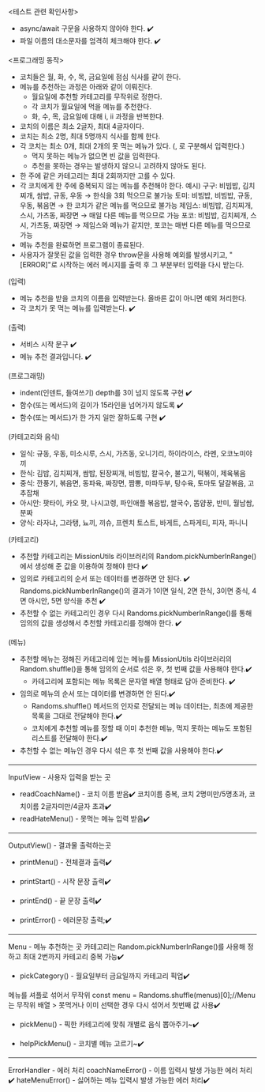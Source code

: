 <테스트 관련 확인사항>
- async/await 구문을 사용하지 않아야 한다. ✔️
- 파일 이름의 대소문자를 엄격히 체크해야 한다. ✔️

<프로그래밍 동작>
- 코치들은 월, 화, 수, 목, 금요일에 점심 식사를 같이 한다.
- 메뉴를 추천하는 과정은 아래와 같이 이뤄진다.
    - 월요일에 추천할 카테고리를 무작위로 정한다.
    -  각 코치가 월요일에 먹을 메뉴를 추천한다.
    - 화, 수, 목, 금요일에 대해 i, ii 과정을 반복한다.
- 코치의 이름은 최소 2글자, 최대 4글자이다.
- 코치는 최소 2명, 최대 5명까지 식사를 함께 한다.
- 각 코치는 최소 0개, 최대 2개의 못 먹는 메뉴가 있다. (, 로 구분해서 입력한다.)
    - 먹지 못하는 메뉴가 없으면 빈 값을 입력한다.
    - 추천을 못하는 경우는 발생하지 않으니 고려하지 않아도 된다.
- 한 주에 같은 카테고리는 최대 2회까지만 고를 수 있다.
- 각 코치에게 한 주에 중복되지 않는 메뉴를 추천해야 한다.
    예시)
    구구: 비빔밥, 김치찌개, 쌈밥, 규동, 우동 → 한식을 3회 먹으므로 불가능
    토미: 비빔밥, 비빔밥, 규동, 우동, 볶음면 → 한 코치가 같은 메뉴를 먹으므로 불가능
    제임스: 비빔밥, 김치찌개, 스시, 가츠동, 짜장면 → 매일 다른 메뉴를 먹으므로 가능
    포코: 비빔밥, 김치찌개, 스시, 가츠동, 짜장면 → 제임스와 메뉴가 같지만, 포코는 매번 다른 메뉴를 먹으므로 가능
- 메뉴 추천을 완료하면 프로그램이 종료된다.
- 사용자가 잘못된 값을 입력한 경우 throw문을 사용해 예외를 발생시키고, "[ERROR]"로 시작하는 에러 메시지를 출력 후 그 부분부터 입력을 다시 받는다.

(입력)
- 메뉴 추천을 받을 코치의 이름을 입력받는다. 올바른 값이 아니면 예외 처리한다.
- 각 코치가 못 먹는 메뉴를 입력받는다. ✔️

(출력)
- 서비스 시작 문구 ✔️
- 메뉴 추천 결과입니다. ✔️

(프로그래밍)
- indent(인덴트, 들여쓰기) depth를 3이 넘지 않도록 구현 ✔️
- 함수(또는 메서드)의 길이가 15라인을 넘어가지 않도록 ✔️
- 함수(또는 메서드)가 한 가지 일만 잘하도록 구현 ✔️

(카테고리와 음식)
- 일식: 규동, 우동, 미소시루, 스시, 가츠동, 오니기리, 하이라이스, 라멘, 오코노미야끼
- 한식: 김밥, 김치찌개, 쌈밥, 된장찌개, 비빔밥, 칼국수, 불고기, 떡볶이, 제육볶음
- 중식: 깐풍기, 볶음면, 동파육, 짜장면, 짬뽕, 마파두부, 탕수육, 토마토 달걀볶음, 고추잡채
- 아시안: 팟타이, 카오 팟, 나시고렝, 파인애플 볶음밥, 쌀국수, 똠얌꿍, 반미, 월남쌈, 분짜
- 양식: 라자냐, 그라탱, 뇨끼, 끼슈, 프렌치 토스트, 바게트, 스파게티, 피자, 파니니

(카테고리)
- 추천할 카테고리는 MissionUtils 라이브러리의 Random.pickNumberInRange()에서 생성해 준 값을 이용하여 정해야 한다 ✔️
- 임의로 카테고리의 순서 또는 데이터를 변경하면 안 된다. ✔️
Randoms.pickNumberInRange()의 결과가 1이면 일식, 2면 한식, 3이면 중식, 4면 아시안, 5면 양식을 추천 ✔️
- 추천할 수 없는 카테고리인 경우 다시 Randoms.pickNumberInRange()를 통해 임의의 값을 생성해서 추천할 카테고리를 정해야 한다. ✔️

(메뉴)
- 추천할 메뉴는 정해진 카테고리에 있는 메뉴를 MissionUtils 라이브러리의 Random.shuffle()을 통해 임의의 순서로 섞은 후, 첫 번째 값을 사용해야 한다.✔️
    - 카테고리에 포함되는 메뉴 목록은 문자열 배열 형태로 담아 준비한다. ✔️
- 임의로 메뉴의 순서 또는 데이터를 변경하면 안 된다.✔️
    - Randoms.shuffle() 메서드의 인자로 전달되는 메뉴 데이터는, 최초에 제공한 목록을 그대로 전달해야 한다.✔️
    - 코치에게 추천할 메뉴를 정할 때 이미 추천한 메뉴, 먹지 못하는 메뉴도 포함된 리스트를 전달해야 한다.✔️
- 추천할 수 없는 메뉴인 경우 다시 섞은 후 첫 번째 값을 사용해야 한다.✔️

--------------------------------------------------
InputView - 사용자 입력을 받는 곳

- readCoachName() - 코치 이름 받음✔️
    코치이름 중복, 코치 2명미만/5명초과, 코치이름 2글자미만/4글자 초과✔️
- readHateMenu() - 못먹는 메뉴 입력 받음✔️

-------------------------------------------------
OutputView() - 결과물 출력하는곳

- printMenu() - 전체결과 출력✔️
- printStart() - 시작 문장 출력✔️
- printEnd() - 끝 문장 출력✔️

- printError() - 에러문장 출력;✔️
-------------------------------------------------
Menu - 메뉴 추천하는 곳
카테고리는 Random.pickNumberInRange()를 사용해 정하고
최대 2번까지 카테고리 중복 가능✔️
- pickCategory() - 월요일부터 금요일까지 카테고리 픽업✔️

메뉴를 셔플로 섞어서 무작위 
const menu = Randoms.shuffle(menus)[0];//Menu는 무작위 배열 > 못먹거나 이미 선택한 경우 다시 섞어서 첫번째 값 사용✔️
- pickMenu() - 픽한 카테고리에 맞춰 개별로 음식 뽑아주기~✔️

- helpPickMenu() - 코치별 메뉴 고르기~✔️
-----------------------------------------------------
ErrorHandler - 에러 처리
coachNameError() -  이름 입력시 발생 가능한 에러 처리✔️
hateMenuError() - 싫어하는 메뉴 입력시 발생 가능한 에러 처리✔️
